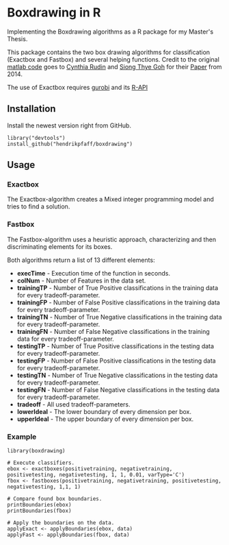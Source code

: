 # Boxdrawing in R
Implementing the Boxdrawing algorithms as a R package for my Master's Thesis.

This package contains the two box drawing algorithms for classification (Exactbox and Fastbox) and several helping functions. Credit to the original [matlab code](https://users.cs.duke.edu/~cynthia/code.html) goes to [Cynthia Rudin](https://users.cs.duke.edu/~cynthia/) and [Siong Thye Goh](http://web.mit.edu/stgoh/www/mypage/siongthye.html) for their [Paper](https://arxiv.org/pdf/1403.3378v2.pdf) from 2014.

The use of Exactbox requires [gurobi](http://www.gurobi.com/) and its [R-API](https://www.gurobi.com/documentation/7.0/refman/installing_the_r_package.html)
## Installation
Install the newest version right from GitHub.
```{r}
library("devtools")
install_github("hendrikpfaff/boxdrawing")
```

## Usage
### Exactbox
The Exactbox-algorithm creates a Mixed integer programming model and tries to find a solution.


### Fastbox
The Fastbox-algorithm uses a heuristic approach, characterizing and then discriminating elements for its boxes. 

Both algorithms return a list of 13 different elements:
* __execTime__ - Execution time of the function in seconds.
* __colNum__ - Number of Features in the data set.
* __trainingTP__ - Number of True Positive classifications in the training data for every tradeoff-parameter.
* __trainingFP__ - Number of False Positive classifications in the training data for every tradeoff-parameter.
* __trainingTN__ - Number of True Negative classifications in the training data for every tradeoff-parameter.
* __trainingFN__ - Number of False Negative classifications in the training data for every tradeoff-parameter.
* __testingTP__ - Number of True Positive classifications in the testing data for every tradeoff-parameter.
* __testingFP__ - Number of False Positive classifications in the testing data for every tradeoff-parameter.
* __testingTN__ - Number of True Negative classifications in the testing data for every tradeoff-parameter.
* __testingFN__ - Number of False Negative classifications in the testing data for every tradeoff-parameter.
* __tradeoff__ - All used tradeoff-parameters.
* __lowerIdeal__ - The lower boundary of every dimension per box.
* __upperIdeal__ - The upper boundary of every dimension per box.

### Example
```{r}
library(boxdrawing)

# Execute classifiers.
ebox <- exactboxes(positivetraining, negativetraining, positivetesting, negativetesting, 1, 1, 0.01, varType='C')
fbox <- fastboxes(positivetraining, negativetraining, positivetesting, negativetesting, 1,1, 1)

# Compare found box boundaries.
printBoundaries(ebox)
printBoundaries(fbox)

# Apply the boundaries on the data.
applyExact <- applyBoundaries(ebox, data)
applyFast <- applyBoundaries(fbox, data)
```
